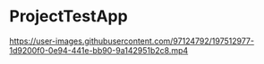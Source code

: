 # ProjectTestApp


https://user-images.githubusercontent.com/97124792/197512977-1d9200f0-0e94-441e-bb90-9a142951b2c8.mp4
